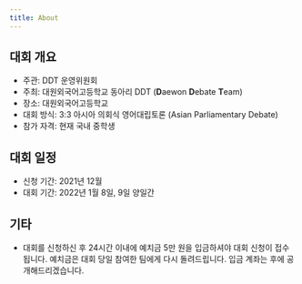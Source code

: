 ```yaml
---
title: About
---
```


## 대회 개요

 * 주관: DDT 운영위원회
 * 주최: 대원외국어고등학교 동아리 DDT (**D**aewon **D**ebate **T**eam)
 * 장소: 대원외국어고등학교
 * 대회 방식: 3:3 아시아 의회식 영어대립토론 (Asian Parliamentary Debate)
 * 참가 자격: 현재 국내 중학생

## 대회 일정

 * 신청 기간: 2021년 12월
 * 대회 기간: 2022년 1월 8일, 9일 양일간

## 기타

 * 대회를 신청하신 후 24시간 이내에 예치금 5만 원을 입금하셔야 대회 신청이 접수됩니다. 예치금은 대회 당일 참여한 팀에게 다시 돌려드립니다. 입금 계좌는 후에 공개해드리겠습니다.
